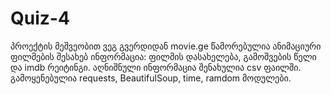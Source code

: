 # Quiz-4
პროექტის მეშვეობით ვეგ გვერდიდან movie.ge წამორებულია ანიმაციური ფილმების შესახებ ინფორმაცია: 
ფილმის დასახელება, გამოშვების წელი და imdb რეიტინგი. აღნიშნული ინფორმაცია შენახულია csv ფაილში. 
გამოყენებულია requests, BeautifulSoup, time, ramdom მოდულები.
